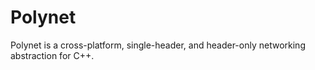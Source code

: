 # Polynet
Polynet is a cross-platform, single-header, and header-only networking abstraction for C++.
